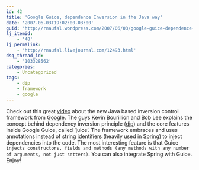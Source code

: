 ```yaml
---
id: 42
title: 'Google Guice, dependence Inversion in the Java way'
date: '2007-06-03T19:02:00-03:00'
guid: 'http://rnaufal.wordpress.com/2007/06/03/google-guice-dependence-inversion-in-the-java-way/'
lj_itemid:
    - '48'
lj_permalink:
    - 'http://rnaufal.livejournal.com/12493.html'
dsq_thread_id:
    - '103328562'
categories:
    - Uncategorized
tags:
    - dip
    - framework
    - google
---
```


Check out this great [video](http://video.google.com/videoplay?docid=6068447410873108038&q=user%3A%22Google+engEDU) about the new Java based inversion control framework from [Google](http://www.google.com). The guys Kevin Bourillion and Bob Lee explains the concept behind dependency inversion principle ([dip](http://en.wikipedia.org/wiki/Dependency_injection)) and the core features inside Google Guice, called ‘juice’. The framework embraces and uses annotations instead of string identifiers (heavily used in [Spring](http://www.springframework.org/)) to inject dependencies into the code. The most interesting feature is that Guice `injects constructors, fields and methods (any methods with any number of arguments, not just setters)`. You can also integrate Spring with Guice. Enjoy!